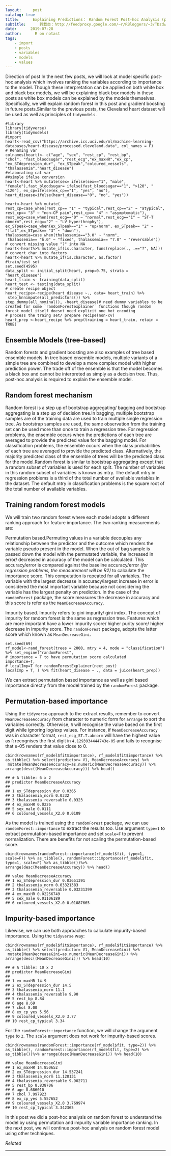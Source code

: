 ```yaml
---
layout:     post
catalog: true
title:      Explaining Predictions： Random Forest Post-hoc Analysis (permutation & impurity variable importance)
subtitle:      转载自：http://feedproxy.google.com/~r/RBloggers/~3/TDzdwBiiig0/
date:      2019-07-28
author:      R on notast
tags:
    - import
    - posts
    - variables
    - models
    - values
---
```










Direction of post
In the next few posts, we will look at model specific post-hoc analysis which involves ranking the variables according to importance to the model. Though these interpretation can be applied on both white box and black box models, we will be explaining black box models in these posts as white box models can be explained by the models themselves. Specifically, we will explain random forest in this post and gradient boosting in future posts.Similar to the previous posts, the Cleveland heart dataset will be used as well as principles of `tidymodels`.

```
#library
library(tidyverse)
library(tidymodels)
#import
heart<-read_csv("https://archive.ics.uci.edu/ml/machine-learning-databases/heart-disease/processed.cleveland.data", col_names = F)
# Renaming var 
colnames(heart)<- c("age", "sex", "rest_cp", "rest_bp",
"chol", "fast_bloodsugar","rest_ecg","ex_maxHR","ex_cp",
"ex_STdepression_dur", "ex_STpeak","coloured_vessels", "thalassemia","heart_disease")
#elaborating cat var
##simple ifelse conversion 
heart<-heart %>% mutate(sex= ifelse(sex=="1", "male", "female"),fast_bloodsugar= ifelse(fast_bloodsugar=="1", ">120", "<120"), ex_cp=ifelse(ex_cp=="1", "yes", "no"),
heart_disease=ifelse(heart_disease=="0", "no", "yes")) 

heart<-heart %>% mutate(
rest_cp=case_when(rest_cp== "1" ~ "typical",rest_cp=="2" ~ "atypical", rest_cp== "3" ~ "non-CP pain",rest_cp== "4" ~ "asymptomatic"), rest_ecg=case_when(rest_ecg=="0" ~ "normal",rest_ecg=="1" ~ "ST-T abnorm",rest_ecg=="2" ~ "LV hyperthrophy"), ex_STpeak=case_when(ex_STpeak=="1" ~ "up/norm", ex_STpeak== "2" ~ "flat",ex_STpeak== "3" ~ "down"), thalassemia=case_when(thalassemia=="3.0" ~ "norm", 
 thalassemia== "6.0" ~ "fixed", thalassemia== "7.0" ~ "reversable")) 
# convert missing value "?" into NA
heart<-heart%>% mutate_if(is.character, funs(replace(., .=="?", NA)))
# convert char into factors
heart<-heart %>% mutate_if(is.character, as.factor)
#train/test set 
set.seed(4595)
data_split <- initial_split(heart, prop=0.75, strata = "heart_disease")
heart_train <- training(data_split)
heart_test <- testing(data_split)
# create recipe object
heart_recipe<-recipe(heart_disease ~., data= heart_train) %>%
 step_knnimpute(all_predictors()) %>% 
step_dummy(all_nominal(), -heart_disease)# need dummy variables to be created for some `randomForestexplainer` functions though random forest model itself doesnt need explicit one hot encoding 
# process the traing set/ prepare recipe(non-cv)
heart_prep <-heart_recipe %>% prep(training = heart_train, retain = TRUE)
```

## Ensemble Models (tree-based)

Random forests and gradient boosting are also examples of tree based ensemble models. In tree based ensemble models, multiple variants of a simple tree are combined to develop a more complex model with higher prediction power. The trade off of the ensemble is that the model becomes a black box and cannot be interpreted as simply as a decision tree. Thus, post-hoc analysis is required to explain the ensemble model.

## Random forest mechanism

Random forest is a step up of bootstrap aggregating/ bagging and bootstrap aggregating is a step up of decision tree.In bagging, multiple bootstrap samples are of the training data are used to train multiple single regression tree. As bootstrap samples are used, the same observation from the training set can be used more than once to train a regression tree. For regression problems, the ensemble occurs when the predictions of each tree are averaged to provide the predicted value for the bagging model. For classification problems, the ensemble occurs when the class probabilities of each tree are averaged to provide the predicted class. Alternatively, the majority predicted class of the ensemble of trees will be the predicted class for the model.Random forest is similar to bootstrap aggregating except that a random subset of variables is used for each split. The number of variables in this random subset of variables is known as mtry. The default mtry in regression problems is a third of the total number of available variables in the dataset. The default mtry in classification problems is the square root of the total number of available variables.

## Training random forest models

We will train two random forest where each model adopts a different ranking approach for feature importance. The two ranking measurements are:


Permutation based.Permuting values in a variable decouples any relationship between the predictor and the outcome which renders the variable pseudo present in the model. When the out of bag sample is passed down the model with the permutated variable, the increased in error/ decreased in accuracy of the model can be calculated. This accuracy/error is compared against the baseline accuracy/error *(for regression problems, the measurement will be R2)* to calculate the importance score. This computation is repeated for all variables. The variable with the largest decrease in accuracy/largest increase in error is considered the most important variable because not considering the variable has the largest penalty on prediction. In the case of the `randomForest` package, the score measures the decrease in accuracy and this score is refer as the `MeanDecreaseAccuracy`.


Impurity based. Impurity refers to gini impurity/ gini index. The concept of impurity for random forest is the same as regression tree. Features which are more important have a lower impurity score/ higher purity score/ higher decrease in impurity score. The `randomForest` package, adopts the latter score which known as `MeanDecreaseGini`.


```
set.seed(69)
rf_model<-rand_forest(trees = 2000, mtry = 4, mode = "classification") %>% set_engine("randomForest",
# importance = T to have permutation score calculated
importance=T,
# localImp=T for randomForestExplainer(next post)
localImp = T, ) %>% fit(heart_disease ~ ., data = juice(heart_prep))
```

We can extract permutation based importance as well as gini based importance directly from the model trained by the `randomForest` package.

## Permutation-based importance

Using the `tidyverse` approach to the extract results, remember to convert `MeanDecreaseAccuracy` from character to numeric form for `arrange` to sort the variables correctly. Otherwise, `R` will recognise the value based on the first digit while ignoring log/exp values. For instance, if `MeanDecreaseAccuracy` was in character format, `rest_ecg_ST.T.abnorm` will have the highest value as `R` recognises the first digit in `4.1293934444743e-05` and fails to recognise that e-05 renders that value close to 0.

```
cbind(rownames(rf_model$fit$importance), rf_model$fit$importance) %>% as_tibble() %>% select(predictor= V1, MeanDecreaseAccuracy) %>% 
 mutate(MeanDecreaseAccuracy=as.numeric(MeanDecreaseAccuracy)) %>% arrange(desc((MeanDecreaseAccuracy))) %>% head()
```

```
## # A tibble: 6 x 2
## predictor MeanDecreaseAccuracy
## 
## 1 ex_STdepression_dur 0.0365
## 2 thalassemia_norm 0.0332
## 3 thalassemia_reversable 0.0323
## 4 ex_maxHR 0.0226
## 5 sex_male 0.0111
## 6 coloured_vessels_X2.0 0.0109
```

As the model is trained using the `randomForest` package, we can use `randomForest::importance` to extract the results too. Use argument `type=1` to extract permutation-based importance and set `scale=F` to prevent normalization. There are benefits for not scaling the permutation-based score.

```
cbind(rownames(randomForest::importance(rf_model$fit, type=1, scale=F)) %>% as_tibble(), randomForest::importance(rf_model$fit, type=1, scale=F) %>% as_tibble())%>% arrange(desc(MeanDecreaseAccuracy)) %>% head()
```

```
## value MeanDecreaseAccuracy
## 1 ex_STdepression_dur 0.03651391
## 2 thalassemia_norm 0.03321383
## 3 thalassemia_reversable 0.03231399
## 4 ex_maxHR 0.02256749
## 5 sex_male 0.01106189
## 6 coloured_vessels_X2.0 0.01087665
```

## Impurity-based importance

Likewise, we can use both approaches to calculate impurity-based importance. Using the `tidyverse` way:

```
cbind(rownames(rf_model$fit$importance), rf_model$fit$importance) %>% as_tibble() %>% select(predictor= V1, MeanDecreaseGini) %>% 
 mutate(MeanDecreaseGini=as.numeric(MeanDecreaseGini)) %>% arrange(desc((MeanDecreaseGini))) %>% head(10)
```

```
## # A tibble: 10 x 2
## predictor MeanDecreaseGini
## 
## 1 ex_maxHR 14.9 
## 2 ex_STdepression_dur 14.5 
## 3 thalassemia_norm 11.1 
## 4 thalassemia_reversable 9.90
## 5 rest_bp 8.84
## 6 age 8.69
## 7 chol 8.00
## 8 ex_cp_yes 5.56
## 9 coloured_vessels_X2.0 3.77
## 10 rest_cp_typical 3.34
```

For the `randomForest::importance` function, we will change the argument `type` to `2`. The `scale` argument does not work for impurity-based scores.

```
cbind(rownames(randomForest::importance(rf_model$fit, type=2)) %>% as_tibble(), randomForest::importance(rf_model$fit, type=2) %>% as_tibble())%>% arrange(desc(MeanDecreaseGini)) %>% head(10)
```

```
## value MeanDecreaseGini
## 1 ex_maxHR 14.850652
## 2 ex_STdepression_dur 14.537241
## 3 thalassemia_norm 11.128131
## 4 thalassemia_reversable 9.902711
## 5 rest_bp 8.838706
## 6 age 8.686010
## 7 chol 7.997923
## 8 ex_cp_yes 5.557652
## 9 coloured_vessels_X2.0 3.769974
## 10 rest_cp_typical 3.342365
```

In this post we did a post-hoc analysis on random forest to understand the model by using permutation and impurity variable importance ranking. In the next post, we will continue post-hoc analysis on random forest model using other techniques.


*Related*







---
